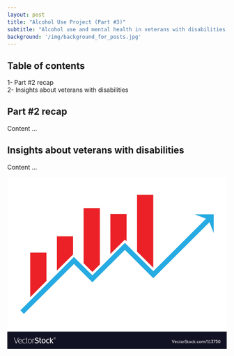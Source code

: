 ```yaml
---
layout: post
title: "Alcohol Use Project (Part #3)"
subtitle: "Alcohol use and mental health in veterans with disabilities insights"
background: '/img/background_for_posts.jpg'
---
```


## Table of contents 
1- Part #2 recap <br>
2- Insights about veterans with disabilities <br>


## Part #2 recap 
Content ... 



## Insights about veterans with disabilities
Content ...





![IMDb page](/img\posts\test-img\test_img.jpg)





